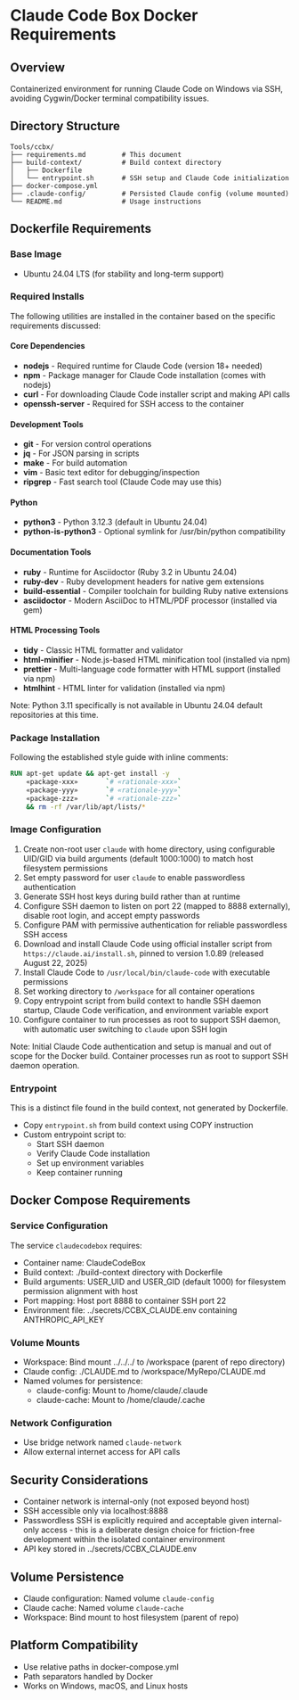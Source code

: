 # Claude Code Box Docker Requirements

## Overview
Containerized environment for running Claude Code on Windows via SSH, avoiding Cygwin/Docker terminal compatibility issues.

## Directory Structure
```
Tools/ccbx/
├── requirements.md         # This document
├── build-context/          # Build context directory
│   ├── Dockerfile
│   └── entrypoint.sh       # SSH setup and Claude Code initialization
├── docker-compose.yml
├── .claude-config/         # Persisted Claude config (volume mounted)
└── README.md               # Usage instructions
```

## Dockerfile Requirements

### Base Image
- Ubuntu 24.04 LTS (for stability and long-term support)

### Required Installs

The following utilities are installed in the container based on the specific requirements discussed:

#### Core Dependencies
- **nodejs** - Required runtime for Claude Code (version 18+ needed)
- **npm** - Package manager for Claude Code installation (comes with nodejs)
- **curl** - For downloading Claude Code installer script and making API calls
- **openssh-server** - Required for SSH access to the container

#### Development Tools
- **git** - For version control operations
- **jq** - For JSON parsing in scripts
- **make** - For build automation
- **vim** - Basic text editor for debugging/inspection
- **ripgrep** - Fast search tool (Claude Code may use this)

#### Python
- **python3** - Python 3.12.3 (default in Ubuntu 24.04)
- **python-is-python3** - Optional symlink for /usr/bin/python compatibility

#### Documentation Tools
- **ruby** - Runtime for Asciidoctor (Ruby 3.2 in Ubuntu 24.04)
- **ruby-dev** - Ruby development headers for native gem extensions
- **build-essential** - Compiler toolchain for building Ruby native extensions
- **asciidoctor** - Modern AsciiDoc to HTML/PDF processor (installed via gem)

#### HTML Processing Tools
- **tidy** - Classic HTML formatter and validator
- **html-minifier** - Node.js-based HTML minification tool (installed via npm)
- **prettier** - Multi-language code formatter with HTML support (installed via npm)
- **htmlhint** - HTML linter for validation (installed via npm)

Note: Python 3.11 specifically is not available in Ubuntu 24.04 default repositories at this time.

### Package Installation
Following the established style guide with inline comments:
```dockerfile
RUN apt-get update && apt-get install -y                                                 \
    «package-xxx»       `# «rationale-xxx»`                                              \
    «package-yyy»       `# «rationale-yyy»`                                              \
    «package-zzz»       `# «rationale-zzz»`                                              \
    && rm -rf /var/lib/apt/lists/*
```

### Image Configuration

1. Create non-root user `claude` with home directory, using configurable UID/GID via build arguments (default 1000:1000) to match host filesystem permissions
2. Set empty password for user `claude` to enable passwordless authentication
3. Generate SSH host keys during build rather than at runtime
4. Configure SSH daemon to listen on port 22 (mapped to 8888 externally), disable root login, and accept empty passwords
5. Configure PAM with permissive authentication for reliable passwordless SSH access
6. Download and install Claude Code using official installer script from `https://claude.ai/install.sh`, pinned to version 1.0.89 (released August 22, 2025)
7. Install Claude Code to `/usr/local/bin/claude-code` with executable permissions
8. Set working directory to `/workspace` for all container operations
10. Copy entrypoint script from build context to handle SSH daemon startup, Claude Code verification, and environment variable export
11. Configure container to run processes as root to support SSH daemon, with automatic user switching to `claude` upon SSH login

Note: Initial Claude Code authentication and setup is manual and out of scope for the Docker build. Container processes run as root to support SSH daemon operation.

### Entrypoint

This is a distinct file found in the build context, not generated by Dockerfile.

- Copy `entrypoint.sh` from build context using COPY instruction
- Custom entrypoint script to:
  - Start SSH daemon
  - Verify Claude Code installation
  - Set up environment variables
  - Keep container running

## Docker Compose Requirements

### Service Configuration
The service `claudecodebox` requires:
- Container name: ClaudeCodeBox
- Build context: ./build-context directory with Dockerfile
- Build arguments: USER_UID and USER_GID (default 1000) for filesystem permission alignment with host
- Port mapping: Host port 8888 to container SSH port 22
- Environment file: ../secrets/CCBX_CLAUDE.env containing ANTHROPIC_API_KEY

### Volume Mounts
- Workspace: Bind mount ../../../ to /workspace (parent of repo directory)
- Claude config: ./CLAUDE.md to /workspace/MyRepo/CLAUDE.md
- Named volumes for persistence:
  - claude-config: Mount to /home/claude/.claude
  - claude-cache: Mount to /home/claude/.cache

### Network Configuration
- Use bridge network named `claude-network`
- Allow external internet access for API calls

## Security Considerations
- Container network is internal-only (not exposed beyond host)
- SSH accessible only via localhost:8888
- Passwordless SSH is explicitly required and acceptable given internal-only access - this is a deliberate design choice for friction-free development within the isolated container environment
- API key stored in ../secrets/CCBX_CLAUDE.env

## Volume Persistence
- Claude configuration: Named volume `claude-config`
- Claude cache: Named volume `claude-cache`
- Workspace: Bind mount to host filesystem (parent of repo)

## Platform Compatibility
- Use relative paths in docker-compose.yml
- Path separators handled by Docker
- Works on Windows, macOS, and Linux hosts
